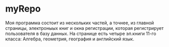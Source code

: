 # myRepo
Моя программа состоит из нескольких частей, а точнее, из главной страницы, электроныых книг и окна регистрации, которая регистрирует пользователя в базу данных. На странице есть четыре эл.книги 11-го класса: Алгебра, геометрия, география и английский язык.
